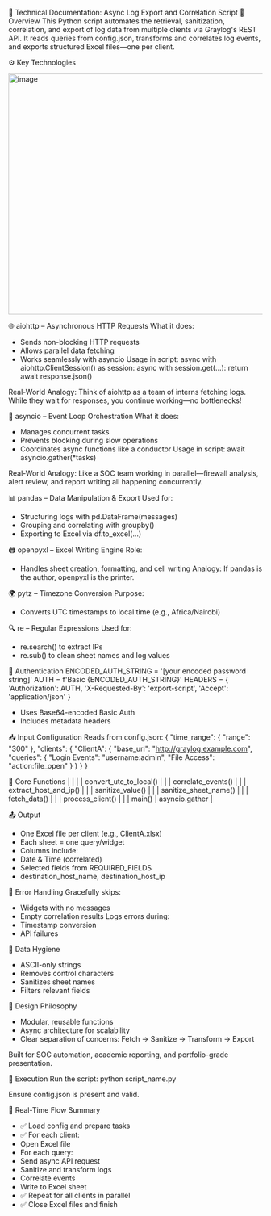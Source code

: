 📄 Technical Documentation: Async Log Export and Correlation Script
🧭 Overview
This Python script automates the retrieval, sanitization, correlation, and export of log data from multiple clients via Graylog's REST API. It reads queries from config.json, transforms and correlates log events, and exports structured Excel files—one per client.

⚙️ Key Technologies

 <img width="853" height="477" alt="image" src="https://github.com/user-attachments/assets/1993827f-e406-430b-a621-29040b7c0ae4" />




🌐 aiohttp – Asynchronous HTTP Requests
What it does:
- Sends non-blocking HTTP requests
- Allows parallel data fetching
- Works seamlessly with asyncio
Usage in script:
async with aiohttp.ClientSession() as session:
    async with session.get(...):
        return await response.json()


Real-World Analogy:
Think of aiohttp as a team of interns fetching logs. While they wait for responses, you continue working—no bottlenecks!


🔄 asyncio – Event Loop Orchestration
What it does:
- Manages concurrent tasks
- Prevents blocking during slow operations
- Coordinates async functions like a conductor
Usage in script:
await asyncio.gather(*tasks)


Real-World Analogy:
Like a SOC team working in parallel—firewall analysis, alert review, and report writing all happening concurrently.


📊 pandas – Data Manipulation & Export
Used for:
- Structuring logs with pd.DataFrame(messages)
- Grouping and correlating with groupby()
- Exporting to Excel via df.to_excel(...)

🖨️ openpyxl – Excel Writing Engine
Role:
- Handles sheet creation, formatting, and cell writing
Analogy:
If pandas is the author, openpyxl is the printer.


🌍 pytz – Timezone Conversion
Purpose:
- Converts UTC timestamps to local time (e.g., Africa/Nairobi)

🔍 re – Regular Expressions
Used for:
- re.search() to extract IPs
- re.sub() to clean sheet names and log values

🔐 Authentication
ENCODED_AUTH_STRING = '[your encoded password string]'
AUTH = f'Basic {ENCODED_AUTH_STRING}'
HEADERS = {
    'Authorization': AUTH,
    'X-Requested-By': 'export-script',
    'Accept': 'application/json'
}


- Uses Base64-encoded Basic Auth
- Includes metadata headers

📥 Input Configuration
Reads from config.json:
{
  "time_range": { "range": "300" },
  "clients": {
    "ClientA": {
      "base_url": "http://graylog.example.com",
      "queries": {
        "Login Events": "username:admin",
        "File Access": "action:file_open"
      }
    }
  }
}



🧠 Core Functions
|  |  | 
| convert_utc_to_local() |  | 
| correlate_events() |  | 
| extract_host_and_ip() |  | 
| sanitize_value() |  | 
| sanitize_sheet_name() |  | 
| fetch_data() |  | 
| process_client() |  | 
| main() | asyncio.gather | 



📤 Output
- One Excel file per client (e.g., ClientA.xlsx)
- Each sheet = one query/widget
- Columns include:
- Date & Time (correlated)
- Selected fields from REQUIRED_FIELDS
- destination_host_name, destination_host_ip

🧪 Error Handling
Gracefully skips:
- Widgets with no messages
- Empty correlation results
Logs errors during:
- Timestamp conversion
- API failures

🧼 Data Hygiene
- ASCII-only strings
- Removes control characters
- Sanitizes sheet names
- Filters relevant fields

🧠 Design Philosophy
- Modular, reusable functions
- Async architecture for scalability
- Clear separation of concerns:
Fetch → Sanitize → Transform → Export


Built for SOC automation, academic reporting, and portfolio-grade presentation.

🏁 Execution
Run the script:
python script_name.py


Ensure config.json is present and valid.

🔄 Real-Time Flow Summary
- ✅ Load config and prepare tasks
- ✅ For each client:
- Open Excel file
- For each query:
- Send async API request
- Sanitize and transform logs
- Correlate events
- Write to Excel sheet
- ✅ Repeat for all clients in parallel
- ✅ Close Excel files and finish


